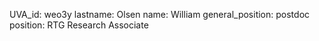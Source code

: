 UVA_id: weo3y
lastname: Olsen
name: William
general_position: postdoc
position: RTG Research Associate
